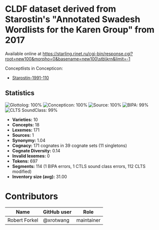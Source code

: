 # CLDF dataset derived from Starostin's "Annotated Swadesh Wordlists for the Karen Group" from 2017

Available online at https://starling.rinet.ru/cgi-bin/response.cgi?root=new100&morpho=0&basename=new100\stb\krn&limit=-1


Conceptlists in Concepticon:
- [Starostin-1991-110](https://concepticon.clld.org/contributions/Starostin-1991-110)
## Statistics


![Glottolog: 100%](https://img.shields.io/badge/Glottolog-100%25-brightgreen.svg "Glottolog: 100%")
![Concepticon: 100%](https://img.shields.io/badge/Concepticon-100%25-brightgreen.svg "Concepticon: 100%")
![Source: 100%](https://img.shields.io/badge/Source-100%25-brightgreen.svg "Source: 100%")
![BIPA: 99%](https://img.shields.io/badge/BIPA-99%25-brightgreen.svg "BIPA: 99%")
![CLTS SoundClass: 99%](https://img.shields.io/badge/CLTS%20SoundClass-99%25-brightgreen.svg "CLTS SoundClass: 99%")

- **Varieties:** 10
- **Concepts:** 18
- **Lexemes:** 171
- **Sources:** 1
- **Synonymy:** 1.04
- **Cognacy:** 171 cognates in 39 cognate sets (11 singletons)
- **Cognate Diversity:** 0.14
- **Invalid lexemes:** 0
- **Tokens:** 697
- **Segments:** 114 (1 BIPA errors, 1 CTLS sound class errors, 112 CLTS modified)
- **Inventory size (avg):** 31.00

# Contributors

Name | GitHub user | Role
 --- | --- | --- 
Robert Forkel | @xrotwang | maintainer

